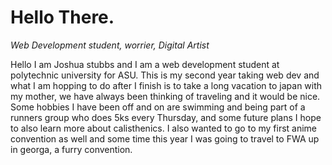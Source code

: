  # Hello There.
<p><i>Web Development student, worrier, Digital Artist</i> </p>
<body>
<p>Hello I am Joshua stubbs and I am a web development student at polytechnic university for ASU. 
  This is my second year taking web dev and what I am hopping to do after I finish is to take a long vacation to japan with my mother, we have always been thinking of traveling and it would be nice. Some hobbies I have been off and on are swimming and being part of a runners group who does 5ks every Thursday, and some future plans I hope to also learn more about calisthenics. I also wanted to go to my first anime convention as well and some time this year I was going to travel to FWA up in georga, a furry convention. 
</p>

  
</body>
